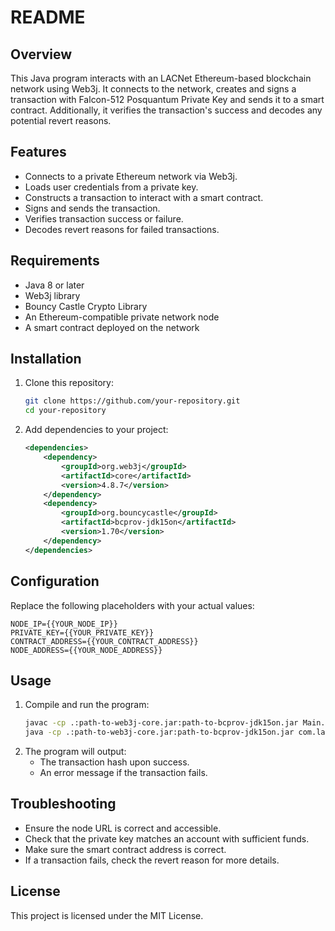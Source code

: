 # README

## Overview
This Java program interacts with an LACNet Ethereum-based blockchain network using Web3j. It connects to the network, creates and signs a transaction with Falcon-512 Posquantum Private Key and sends it to a smart contract. Additionally, it verifies the transaction's success and decodes any potential revert reasons.

## Features
- Connects to a private Ethereum network via Web3j.
- Loads user credentials from a private key.
- Constructs a transaction to interact with a smart contract.
- Signs and sends the transaction.
- Verifies transaction success or failure.
- Decodes revert reasons for failed transactions.

## Requirements
- Java 8 or later
- Web3j library
- Bouncy Castle Crypto Library
- An Ethereum-compatible private network node
- A smart contract deployed on the network

## Installation
1. Clone this repository:
   ```sh
   git clone https://github.com/your-repository.git
   cd your-repository
   ```
2. Add dependencies to your project:
   ```xml
   <dependencies>
       <dependency>
           <groupId>org.web3j</groupId>
           <artifactId>core</artifactId>
           <version>4.8.7</version>
       </dependency>
       <dependency>
           <groupId>org.bouncycastle</groupId>
           <artifactId>bcprov-jdk15on</artifactId>
           <version>1.70</version>
       </dependency>
   </dependencies>
   ```

## Configuration
Replace the following placeholders with your actual values:
```properties
NODE_IP={{YOUR_NODE_IP}}
PRIVATE_KEY={{YOUR_PRIVATE_KEY}}
CONTRACT_ADDRESS={{YOUR_CONTRACT_ADDRESS}}
NODE_ADDRESS={{YOUR_NODE_ADDRESS}}
```

## Usage
1. Compile and run the program:
   ```sh
   javac -cp .:path-to-web3j-core.jar:path-to-bcprov-jdk15on.jar Main.java
   java -cp .:path-to-web3j-core.jar:path-to-bcprov-jdk15on.jar com.lacnet.Main
   ```
2. The program will output:
   - The transaction hash upon success.
   - An error message if the transaction fails.

## Troubleshooting
- Ensure the node URL is correct and accessible.
- Check that the private key matches an account with sufficient funds.
- Make sure the smart contract address is correct.
- If a transaction fails, check the revert reason for more details.

## License
This project is licensed under the MIT License.





